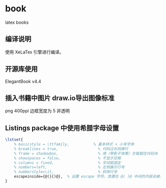 # book
latex books

## 编译说明

使用 XeLaTex 引擎进行编译。

## 开源库使用

ElegantBook v4.4


## 插入书籍中图片 draw.io导出图像标准

png 400ppi 边框宽度为 5 非透明


## Listings package 中使用希腊字母设置

```latex
\lstset{
    % basicstyle = \ttfamily,           % 基本样式 + 小号字体
    % breaklines = true,                  % 代码过长则换行
    % frame = shadowbox,                  % 用（带影子效果）方框框住代码块
    % showspaces = false,                 % 不显示空格
    % columns = fixed,                    % 字间距固定
    % numbers=left,                       % 左侧展示行号
    % numberstyle=\it,                    % 斜体行号
    escapeinside={@(}{)@},  % 设置 escape 字符，放置在 @( )@ 中间的内容会被当作 LaTex 进行解释,例如 @($\alpha$)@
}
```